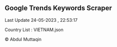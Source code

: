 

## Google Trends Keywords Scraper 
 
Last Update 24-05-2023 , 22:53:17

Country List :
VIETNAM.json



© Abdul Muttaqin 
